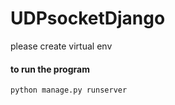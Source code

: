 # UDPsocketDjango

please create virtual env


#### to run the program
````
python manage.py runserver
````

